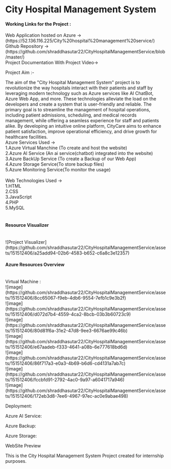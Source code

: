 <h1>City Hospital Management System</h1>
<h4>Working Links for the Project : </h4>
Web Application hosted on Azure -> (https://52.136.116.225/City%20hospital%20management%20service/) </br>
Github Repository -> (https://github.com/shraddhasutar22/CityHospitalManagementService/blob/master/)</br>
Project Documentation With Project Video-> 

Project Aim :- </br>

The aim of the "City Hospital Management System" project is to revolutionize the way hospitals interact with their patients and staff by leveraging modern technology such as Azure services like AI ChatBot, Azure Web App, and more. These technologies alleviate the load on the developers and create a system that is user-friendly and reliable. The primary goal is to streamline the management of hospital operations, including patient admissions, scheduling, and medical records management, while offering a seamless experience for staff and patients alike. By developing an intuitive online platform, CityCare aims to enhance patient satisfaction, improve operational efficiency, and drive growth for healthcare facilities.
</br>
Azure Services Used ->
</br>
1.Azure Virtual Manchine (To create and host the website)</br>
2.Azure AI Service (An ai service(chatbot) integrated into the website)</br>
3.Azure BackUp Service (To create a Backup of our Web App)</br>
4.Azure Storage Service(To store backup files)</br>
5.Azure Monitoring Service(To monitor the usage)</br>
</br>
Web Technologies Used ->
</br>
1.HTML</br>
2.CSS</br>
3.JavaScript<br>
4.PHP</br>
5.MySQL</br>
</br>
<h4>Resource Visualizer</h4></br>
![Project Visualizer](https://github.com/shraddhasutar22/CityHospitalManagementService/assets/151512406/a25add94-02b6-4583-b652-c6a8c3e12357)
</br>
<h4>Azure Resources Overview</h4> </br>
Virtual Machine : </br>
![image](https://github.com/shraddhasutar22/CityHospitalManagementService/assets/151512406/8cc65067-f9eb-4db6-9554-7efb1c9e3b2f) </br>
![image](https://github.com/shraddhasutar22/CityHospitalManagementService/assets/151512406/d072d7b4-4559-4ca2-8bcb-03b3b60723c9) </br>
![image](https://github.com/shraddhasutar22/CityHospitalManagementService/assets/151512406/80d81f6a-31e2-47d8-9ee3-6676ae99c46b) </br>
![image](https://github.com/shraddhasutar22/CityHospitalManagementService/assets/151512406/e67aadeb-f333-4641-a08b-6e777618bd6d) </br>
![image](https://github.com/shraddhasutar22/CityHospitalManagementService/assets/151512406/86f717a3-e0a3-4b69-b6d6-cd4131a7ab7c) </br>
![image](https://github.com/shraddhasutar22/CityHospitalManagementService/assets/151512406/fccbfd91-2792-4ac0-9a97-a6041717a946) </br>
![image](https://github.com/shraddhasutar22/CityHospitalManagementService/assets/151512406/172eb3d8-7ee6-4967-97ec-ac0e9abae498) </br>










Deployment:






Azure AI Service:







Azure Backup:







Azure Storage:







WebSite Preview




This is the City Hospital Management System Project created for internship purposes.


